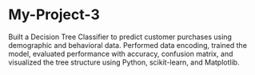 # My-Project-3
Built a Decision Tree Classifier to predict customer purchases using demographic and behavioral data. Performed data encoding, trained the model, evaluated performance with accuracy, confusion matrix, and visualized the tree structure using Python, scikit-learn, and Matplotlib.
